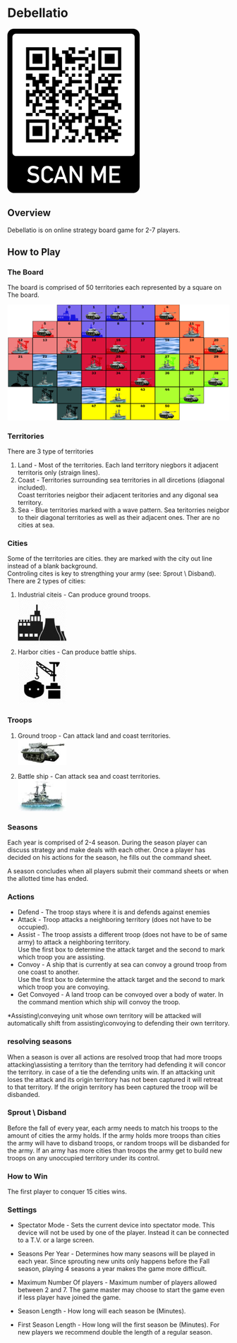 # Debellatio


[![qr Code](readme/qr.png)](https://debellatio-online.herokuapp.com)

## Overview
Debellatio is on online strategy board game for 2-7 players.

## How to Play

### The Board
The board is comprised of 50 territories each represented by a square on The board.



![map](readme/map.PNG)

### Territories
There are 3 type of territories
1. Land - Most of the territories. Each land territory niegbors it adjacent territoris only (straign lines).
2. Coast - Territories surrounding sea territories in all dircetions (diagonal included).\
Coast territories neigbor their adjacent teritories and any digonal sea territory.
3. Sea - Blue territories marked with a wave pattern. Sea teritorries neigbor to their diagonal territories as well as their adjacent ones. Ther are no cities at sea. 

### Cities
Some of the territories are cities. they are marked with the city out line instead of a blank background.\
Controling cites is key to strengthing your army (see: Sprout \ Disband).\
There are 2 types of cities:
1. Industrial citeis - Can produce ground troops.\
![capital](readme/capital.jpg)
2. Harbor cities - Can produce battle ships.\
![port](readme/port.jpg)

### Troops
1. Ground troop - Can attack land and coast territories.\
![troop](readme/tank.jpg)

2. Battle ship - Can attack sea and coast territories.\
![ship](readme/ship.jpg)

### Seasons
Each year is comprised of 2-4 season. 
During the season player can discuss strategy and make deals with each other.
Once a player has decided on his actions for the season, he fills out the command sheet.

A season concludes when all players submit their command sheets or when the allotted time has ended.

### Actions
* Defend - The troop stays where it is and defends against enemies
* Attack - Troop attacks a neighboring territory (does not have to be occupied). 
* Assist - The troop assists a different troop (does not have to be of same army) to attack a neighboring territory.<br/>
Use the first box to determine the attack target and the second to mark which troop you are assisting.
* Convoy - A ship that is currently at sea can convoy a ground troop from one coast to another.<br/>
Use the first box to determine the attack target and the second to mark which troop you are convoying.
* Get Convoyed - A land troop can be convoyed over a body of water. In the command mention which ship will convoy the troop.

*Assisting\conveying unit whose own territory will be attacked will automatically shift from assisting\convoying to defending their own territory.

### resolving seasons
When a season is over all actions are resolved troop that had more troops attacking\assisting a territory than the territory had defending it will concor the territory. in case of a tie the defending units win.
If an attacking unit loses the attack and its origin territory has not been captured it will retreat to that territory.
If the origin territory has been captured the troop will be disbanded.

### Sprout \ Disband
Before the fall of every year, each army needs to match his troops to the amount of cities the army holds.
If the army holds more troops than cities the army will have to disband troops, or random troops will be disbanded for the army.
If an army has more cities than troops the army get to build new troops on any unoccupied territory under its control.

### How to Win
The first player to conquer 15 cities wins.

### Settings

* Spectator Mode - Sets the current device into spectator mode. This device will not be used by one of the player. Instead it can be connected to a T.V. or a large screen.

* Seasons Per Year - Determines how many seasons will be played in each year. Since sprouting new units only happens before the Fall season, playing 4 seasons a year makes the game more difficult.

* Maximum Number Of players - Maximum number of players allowed between 2 and 7. The game master may choose to start the game even if less player have joined the game.

* Season Length - How long will each season be (Minutes).

* First Season Length - How long will the first season be (Minutes). For new players we recommend double the length of a regular season.

